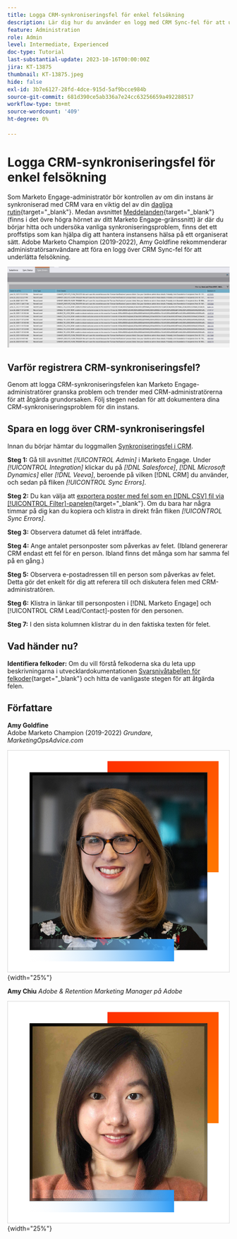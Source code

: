 ```yaml
---
title: Logga CRM-synkroniseringsfel för enkel felsökning
description: Lär dig hur du använder en logg med CRM Sync-fel för att undersöka CRM-synkroniseringsproblem och få det att fungera smidigt.
feature: Administration
role: Admin
level: Intermediate, Experienced
doc-type: Tutorial
last-substantial-update: 2023-10-16T00:00:00Z
jira: KT-13875
thumbnail: KT-13875.jpeg
hide: false
exl-id: 3b7e6127-28fd-4dce-915d-5af9bcce984b
source-git-commit: 681d390ce5ab336a7e24cc63256659a492288517
workflow-type: tm+mt
source-wordcount: '409'
ht-degree: 0%

---
```


# Logga CRM-synkroniseringsfel för enkel felsökning

Som Marketo Engage-administratör bör kontrollen av om din instans är synkroniserad med CRM vara en viktig del av din [dagliga rutin](https://nation.marketo.com/t5/champion-program-blogs/my-marketo-morning-routine-tips-for-driving-marketing-operation/ba-p/247508){target="_blank"}. Medan avsnittet [Meddelanden](https://experienceleague.adobe.com/docs/marketo/using/product-docs/core-marketo-concepts/miscellaneous/notification-types.html){target="_blank"} (finns i det övre högra hörnet av ditt Marketo Engage-gränssnitt) är där du börjar hitta och undersöka vanliga synkroniseringsproblem, finns det ett proffstips som kan hjälpa dig att hantera instansens hälsa på ett organiserat sätt. Adobe Marketo Champion (2019-2022), Amy Goldfine rekommenderar administratörsanvändare att föra en logg över CRM Sync-fel för att underlätta felsökning.

![Skärmbild på fliken Synkroniseringsfel](/help/tutorial-inherited-instance/_assets/Marketo_Engage_Admin_Salesforce_Sync_Errors_Tab.png)

## Varför registrera CRM-synkroniseringsfel?

Genom att logga CRM-synkroniseringsfelen kan Marketo Engage-administratörer granska problem och trender med CRM-administratörerna för att åtgärda grundorsaken. Följ stegen nedan för att dokumentera dina CRM-synkroniseringsproblem för din instans.

## Spara en logg över CRM-synkroniseringsfel

Innan du börjar hämtar du loggmallen [Synkroniseringsfel i CRM](/help/tutorial-inherited-instance/_assets/downloads/Adobe-Marketo-Engage_CRM-Sync-Error-Log-Template.xlsx).

**Steg 1:** Gå till avsnittet *[!UICONTROL Admin]* i Marketo Engage. Under *[!UICONTROL Integration]* klickar du på *[!DNL Salesforce]*, *[!DNL Microsoft Dynamics]* eller *[!DNL Veeva]*, beroende på vilken [!DNL CRM] du använder, och sedan på fliken *[!UICONTROL Sync Errors]*.

**Steg 2:** Du kan välja att [exportera poster med fel som en [!DNL CSV] fil via [!UICONTROL Filter]-panelen](https://experienceleague.adobe.com/docs/marketo/using/product-docs/crm-sync/salesforce-sync/salesforce-sync-errors.html#filter-sync-errors){target="_blank"}. Om du bara har några timmar på dig kan du kopiera och klistra in direkt från fliken *[!UICONTROL Sync Errors]*.

**Steg 3:** Observera datumet då felet inträffade.

**Steg 4:** Ange antalet personposter som påverkas av felet. (Ibland genererar CRM endast ett fel för en person. Ibland finns det många som har samma fel på en gång.)

**Steg 5:** Observera e-postadressen till en person som påverkas av felet. Detta gör det enkelt för dig att referera till och diskutera felen med CRM-administratören.

**Steg 6:** Klistra in länkar till personposten i [!DNL Marketo Engage] och [!UICONTROL CRM Lead/Contact]-posten för den personen.

**Steg 7:** I den sista kolumnen klistrar du in den faktiska texten för felet.

## Vad händer nu?

**Identifiera felkoder:** Om du vill förstå felkoderna ska du leta upp beskrivningarna i utvecklardokumentationen [Svarsnivåtabellen för felkoder](https://developers.marketo.com/rest-api/error-codes/#response_level_error_codes){target="_blank"} och hitta de vanligaste stegen för att åtgärda felen.

## Författare

**Amy Goldfine**\
Adobe Marketo Champion (2019-2022)
*Grundare, MarketingOpsAdvice.com*

![Amy Goldfine](/help/tutorial-inherited-instance/_assets/authors/Customer_Author_Amy_Goldfine.png){width="25%"}

**Amy Chiu**
*Adobe &amp; Retention Marketing Manager på Adobe*

![Amy Chiu](/help/tutorial-inherited-instance/_assets/authors/Adobe_Author_Amy_Chiu.png){width="25%"}
